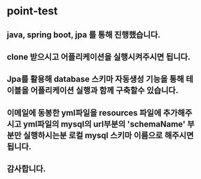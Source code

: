 # point-test

## java, spring boot, jpa 를 통해 진행했습니다.
## clone 받으시고 어플리케이션을 실행시켜주시면 됩니다.
## Jpa를 활용해 database 스키마 자동생성 기능을 통해 테이블을 어플리케이션 실행과 함께 구축할수 있습니다.
## 이메일에 동봉한 yml파일을 resources 파일에 추가해주시고 yml파일의 mysql의 url부분의 'schemaName' 부분만 실행하시는분 로컬 mysql 스키마 이름으로 해주시면 됩니다.
## 감사합니다.
